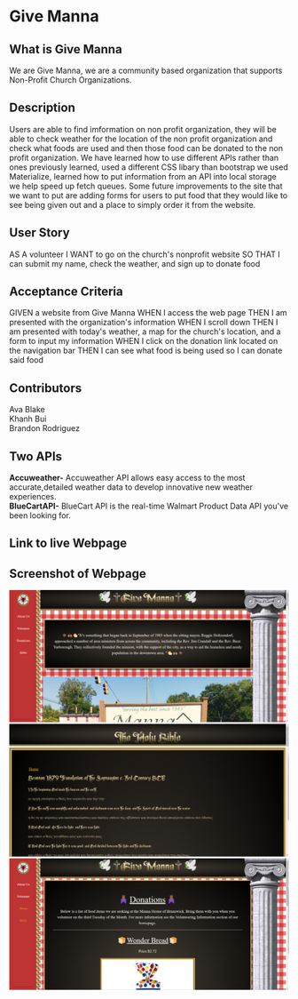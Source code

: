 # Give Manna

## What is Give Manna
We are Give Manna, we are a community based organization that supports Non-Profit Church Organizations.

## Description
Users are able to find imformation on non profit organization, they will be able to check weather for the location of the non profit organization and check what foods are used and then those food can be donated to the non profit organization.
We have learned how to use different APIs rather than ones previously learned, used a different CSS libary than bootstrap we used Materialize, learned how to put information from an API into local storage we help speed up fetch queues.
Some future improvements to the site that we want to put are adding forms for users to put food that they would like to see being given out and a place to simply order it from the website.

## User Story
AS A volunteer
I WANT to go on the church's nonprofit website
SO THAT I can submit my name, check the weather, and sign up to donate food

## Acceptance Criteria
GIVEN a website from Give Manna
WHEN I access the web page
THEN I am presented with the organization's information
WHEN I scroll down
THEN I am presented with today's weather, a map for the church's location, and a form to input my information
WHEN I click on the donation link located on the navigation bar
THEN I can see what food is being used so I can donate said food

## Contributors
Ava Blake<br>
Khanh Bui<br>
Brandon Rodriguez<br>

## Two APIs
**Accuweather-** Accuweather API  allows easy access to the most accurate,detailed weather data to develop innovative new weather experiences.<br>
**BlueCartAPI-** BlueCart API is the real-time Walmart Product Data API you've been looking for.

## Link to live Webpage

## Screenshot of Webpage
![Screenshot of Website](./assets/images/screenshot-1.png)
![Screenshot of Website](./assets/images/screenshot-2.png)
![Screenshot of Website](./assets/images/screenshot-3.png)